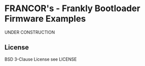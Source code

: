 # FRANCOR's - Frankly Bootloader Firmware Examples

UNDER CONSTRUCTION

## License

BSD 3-Clause License see LICENSE